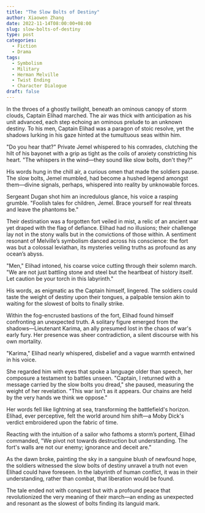 ```yaml
---
title: "The Slow Bolts of Destiny"
author: Xiaowen Zhang
date: 2022-11-14T08:00:00+08:00
slug: slow-bolts-of-destiny
type: post
categories:
  - Fiction
  - Drama
tags:
  - Symbolism
  - Military
  - Herman Melville
  - Twist Ending
  - Character Dialogue
draft: false
---
```


In the throes of a ghostly twilight, beneath an ominous canopy of storm clouds, Captain Elihad marched. The air was thick with anticipation as his unit advanced, each step echoing an ominous prelude to an unknown destiny. To his men, Captain Elihad was a paragon of stoic resolve, yet the shadows lurking in his gaze hinted at the tumultuous seas within him.

"Do you hear that?" Private Jemel whispered to his comrades, clutching the hilt of his bayonet with a grip as tight as the coils of anxiety constricting his heart. "The whispers in the wind—they sound like slow bolts, don't they?"

His words hung in the chill air, a curious omen that made the soldiers pause. The slow bolts, Jemel mumbled, had become a hushed legend amongst them—divine signals, perhaps, whispered into reality by unknowable forces.

Sergeant Dugan shot him an incredulous glance, his voice a rasping grumble. "Foolish tales for children, Jemel. Brace yourself for real threats and leave the phantoms be."

Their destination was a forgotten fort veiled in mist, a relic of an ancient war yet draped with the flag of defiance. Elihad had no illusions; their challenge lay not in the stony walls but in the convictions of those within. A sentiment resonant of Melville’s symbolism danced across his conscience: the fort was but a colossal leviathan, its mysteries veiling truths as profound as any ocean’s abyss.

"Men," Elihad intoned, his coarse voice cutting through their solemn march. "We are not just battling stone and steel but the heartbeat of history itself. Let caution be your torch in this labyrinth."

His words, as enigmatic as the Captain himself, lingered. The soldiers could taste the weight of destiny upon their tongues, a palpable tension akin to waiting for the slowest of bolts to finally strike.

Within the fog-encrusted bastions of the fort, Elihad found himself confronting an unexpected truth. A solitary figure emerged from the shadows—Lieutenant Karima, an ally presumed lost in the chaos of war's early fury. Her presence was sheer contradiction, a silent discourse with his own mortality.

"Karima," Elihad nearly whispered, disbelief and a vague warmth entwined in his voice.

She regarded him with eyes that spoke a language older than speech, her composure a testament to battles unseen. "Captain, I returned with a message carried by the slow bolts you dread," she paused, measuring the weight of her revelation. "This war isn't as it appears. Our chains are held by the very hands we think we oppose."

Her words fell like lightning at sea, transforming the battlefield's horizon. Elihad, ever perceptive, felt the world around him shift—a Moby Dick's verdict embroidered upon the fabric of time.

Reacting with the intuition of a sailor who fathoms a storm’s portent, Elihad commanded, "We pivot not towards destruction but understanding. The fort's walls are not our enemy; ignorance and deceit are."

As the dawn broke, painting the sky in a sanguine blush of newfound hope, the soldiers witnessed the slow bolts of destiny unravel a truth not even Elihad could have foreseen. In the labyrinth of human conflict, it was in their understanding, rather than combat, that liberation would be found.

The tale ended not with conquest but with a profound peace that revolutionized the very meaning of their march—an ending as unexpected and resonant as the slowest of bolts finding its languid mark.